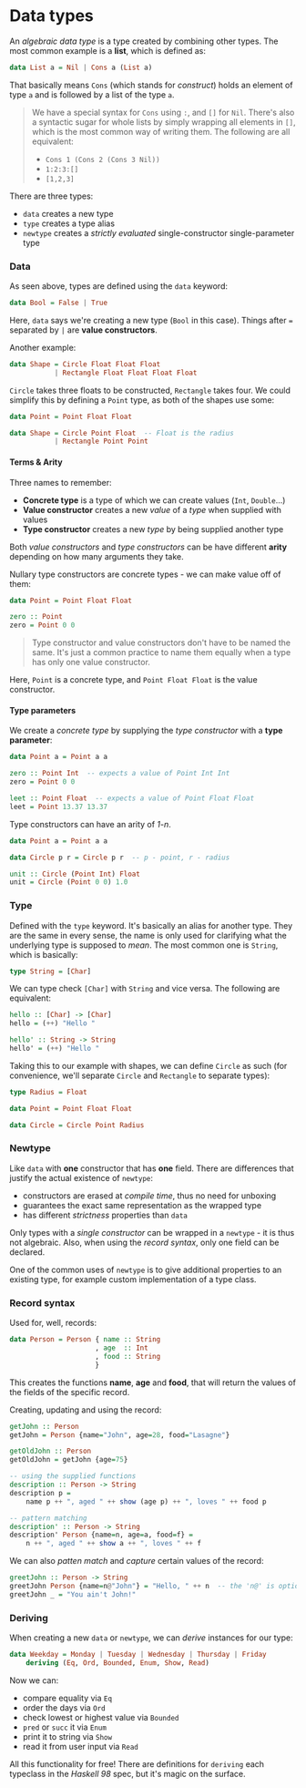 # Data types

An *algebraic data type* is a type created by combining other types. The most common example is a **list**, which is defined as:

```Haskell
data List a = Nil | Cons a (List a)
```

That basically means `Cons` (which stands for *construct*) holds an element of type `a` and is followed by a list of the type `a`.

> We have a special syntax for `Cons` using `:`, and `[]` for `Nil`. There's also a syntactic sugar for whole lists by simply wrapping all elements in `[]`, which is the most common way of writing them. The following are all equivalent:
>
> * `Cons 1 (Cons 2 (Cons 3 Nil))`
> * `1:2:3:[]`
> * `[1,2,3]`

There are three types:

* `data` creates a new type
* `type` creates a type alias
* `newtype` creates a *strictly evaluated* single-constructor single-parameter type

### Data

As seen above, types are defined using the `data` keyword:

```Haskell
data Bool = False | True
```

Here, `data` says we're creating a new type (`Bool` in this case). Things after `=` separated by `|` are **value constructors**.

Another example:

```Haskell
data Shape = Circle Float Float Float
           | Rectangle Float Float Float Float
```

`Circle` takes three floats to be constructed, `Rectangle` takes four. We could simplify this by defining a `Point` type, as both of the shapes use some:

```Haskell
data Point = Point Float Float

data Shape = Circle Point Float  -- Float is the radius
           | Rectangle Point Point
```

#### Terms & Arity

Three names to remember:

* **Concrete type** is a type of which we can create values (`Int`, `Double`...)
* **Value constructor** creates a new *value* of a *type* when supplied with values
* **Type constructor** creates a new *type* by being supplied another type

Both *value constructors* and *type constructors* can be have different **arity** depending on how many arguments they take.

Nullary type constructors are concrete types - we can make value off of them:

```Haskell
data Point = Point Float Float

zero :: Point
zero = Point 0 0
```

> Type constructor and value constructors don't have to be named the same. It's just a common practice to name them equally when a type has only one value constructor.

Here, `Point` is a concrete type, and `Point Float Float` is the value constructor.

#### Type parameters

We create a *concrete type* by supplying the *type constructor* with a **type parameter**:

```Haskell
data Point a = Point a a

zero :: Point Int  -- expects a value of Point Int Int
zero = Point 0 0

leet :: Point Float  -- expects a value of Point Float Float
leet = Point 13.37 13.37
```

Type constructors can have an arity of *1-n*.

```Haskell
data Point a = Point a a

data Circle p r = Circle p r  -- p - point, r - radius

unit :: Circle (Point Int) Float
unit = Circle (Point 0 0) 1.0
```

### Type

Defined with the `type` keyword. It's basically an alias for another type. They are the same in every sense, the name is only used for clarifying what the underlying type is supposed to *mean*. The most common one is `String`, which is basically:

```Haskell
type String = [Char]
```

We can type check `[Char]` with `String` and vice versa. The following are equivalent:

```Haskell
hello :: [Char] -> [Char]
hello = (++) "Hello "

hello' :: String -> String
hello' = (++) "Hello "
```

Taking this to our example with shapes, we can define `Circle` as such (for convenience, we'll separate `Circle` and `Rectangle` to separate types):

```Haskell
type Radius = Float

data Point = Point Float Float

data Circle = Circle Point Radius
```

### Newtype

Like `data` with **one** constructor that has **one** field. There are differences that justify the actual existence of `newtype`:

* constructors are erased at *compile time*, thus no need for unboxing
* guarantees the exact same representation as the wrapped type
* has different *strictness* properties than `data`

Only types with a *single constructor* can be wrapped in a `newtype` - it is thus not algebraic. Also, when using the *record syntax*, only one field can be declared.

One of the common uses of `newtype` is to give additional properties to an existing type, for example custom implementation of a type class.

### Record syntax

Used for, well, records:

```Haskell
data Person = Person { name :: String
                     , age  :: Int
                     , food :: String
                     }
```

This creates the functions **name**, **age** and **food**, that will return the values of the fields of the specific record.

Creating, updating and using the record:

```Haskell
getJohn :: Person
getJohn = Person {name="John", age=28, food="Lasagne"}

getOldJohn :: Person
getOldJohn = getJohn {age=75}

-- using the supplied functions
description :: Person -> String
description p =
    name p ++ ", aged " ++ show (age p) ++ ", loves " ++ food p

-- pattern matching
description' :: Person -> String
description' Person {name=n, age=a, food=f} =
    n ++ ", aged " ++ show a ++ ", loves " ++ f
```

We can also *patten match* and *capture* certain values of the record:

```Haskell
greetJohn :: Person -> String
greetJohn Person {name=n@"John"} = "Hello, " ++ n  -- the 'n@' is optional
greetJohn _ = "You ain't John!"
```

### Deriving

When creating a new `data` or `newtype`, we can *derive* instances for our type:

```Haskell
data Weekday = Monday | Tuesday | Wednesday | Thursday | Friday
    deriving (Eq, Ord, Bounded, Enum, Show, Read)
```

Now we can:

* compare equality via `Eq`
* order the days via `Ord`
* check lowest or highest value via `Bounded`
* `pred` or `succ` it via `Enum`
* print it to string via `Show`
* read it from user input via `Read`

All this functionality for free! There are definitions for `deriving` each typeclass in the *Haskell 98* spec, but it's magic on the surface.
